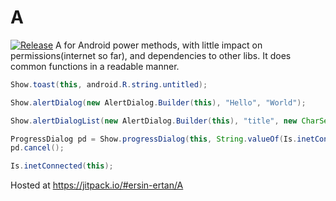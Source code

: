 # A
[![Release](https://jitpack.io/v/User/Repo.svg)](https://jitpack.io/#User/Repo)
A for Android power methods, with little impact on permissions(internet so far), and dependencies to other libs. It does common functions in a readable manner.

```java
Show.toast(this, android.R.string.untitled);

Show.alertDialog(new AlertDialog.Builder(this), "Hello", "World");

Show.alertDialogList(new AlertDialog.Builder(this), "title", new CharSequence[] { "a" }, null);

ProgressDialog pd = Show.progressDialog(this, String.valueOf(Is.inetConnected(this)));
pd.cancel();

Is.inetConnected(this);
```

Hosted at https://jitpack.io/#ersin-ertan/A
